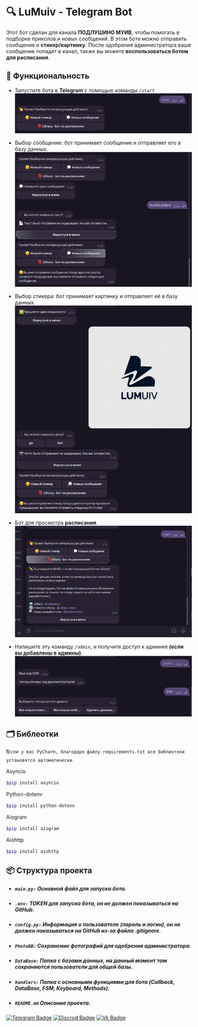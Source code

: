 # 🔍 LuMuiv - Telegram Bot

Этот бот сделан для канала **ПОДЛУШИНО МУИВ**, чтобы помогать в подборке приколов и новых сообщений. В этом боте можно отправить сообщение и **стикер/картинку**. После одобрения администратора ваше сообщение попадет в канал, также вы можете **воспользоваться ботом для расписания**.

## 📌 Функциональность
-  Запустите бота в **Telegram** с помощью команды `/start`  
![img.png](ReamdePhoto/startScreen.png)

- Выбор сообщение: бот принимает сообщение и отправляет его в базу данных.
![img.png](ReamdePhoto/msgScreen.png)

- Выбор стикера: бот принимает картинку и отправляет её в базу данных.
![img.png](ReamdePhoto/ImageScreen.png)

- Бот для просмотра **расписания**.
![img.png](ReamdePhoto/UdairyBot.png)

- Напишите эту команду `/admin`, и получите доступ к админке **(если вы добавлены в админы)**.
![img.png](ReamdePhoto/AdminScreen.png)

## 🗂️ Библеотки
❗``Если у вас PyCharm, благодаря файлу requirements.txt все библиотеки установятся автоматически.``

Asyncio
```bash
$pip install asyncio
```

Python-dotenv
```bash
$pip install python-dotenv
```

Aiogram
```bash
$pip install aiogram
```

 Aiohttp
```bash
$pip install aiohttp
```

## 📦 Структура проекта
- ##### `main.py:` Основной файл для запуска бота.
- ##### `.env:` TOKEN для запуска бота, он не должен показываться на GitHub.
- ##### `config.py:` Информация о пользователе (пароль и логин), он не должен показываться на GitHub из-за файла .gitignore.
- ##### `PhotoDB:` Сохранение фотографий для одобрения администратора.
- ##### `DataBase:` Папка с базами данных, на данный момент там сохраняются пользователи для общей базы.
- ##### `handlers:` Папка с основными функциями для бота (Callback, DataBase, FSM, Keyboard, Methods).
- ##### `README.md` Описание проекта.



[![Telegram Badge](https://img.shields.io/badge/-vvlad_islov-blue?style=flat&logo=Telegram&logoColor=white)](https://t.me/vvlad_islovv) 
[![Discrod Badge](https://img.shields.io/badge/-Evka-darkslateblue?style=flat&logo=Discord&logoColor=#4B0082)](https://discordapp.com/users/1144549294813224960/)
[![Vk Badge](https://img.shields.io/badge/-Vladislov-dodgerblue?style=flat&logo=VK&logoColor=#4B0082)](https://vk.com/vvlad_islovv)